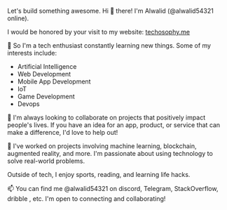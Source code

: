 Let's build something awesome.
Hi 👋 there! I'm Alwalid (@alwalid54321 online). 

I would be honored by your visit to my website: [techosophy.me](http://www.techosophy.me)

👀 So I'm a tech enthusiast constantly learning new things. Some of my interests include:

- Artificial Intelligence
- Web Development
- Mobile App Development
- IoT 
- Game Development
- Devops

🌱 I'm always looking to collaborate on projects that positively impact people's lives. If you have an idea for an app, product, or service that can make a difference, I'd love to help out!

💞️ I've worked on projects involving machine learning, blockchain, augmented reality, and more. I'm passionate about using technology to solve real-world problems. 

Outside of tech, I enjoy sports, reading, and learning life hacks.

📫 You can find me @alwalid54321 on discord, Telegram, StackOverflow, dribble , etc. I'm open to connecting and collaborating!


<!---
alwalid54321/alwalid54321 is a ✨ special ✨ repository because its `README.md` (this file) appears on your GitHub profile.
You can click the Preview link to take a look at your changes.
--->


